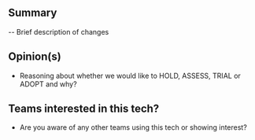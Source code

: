 
<!--
  Thanks for submitting a pull request!
  Please provide enough information so that others can review your pull request. The three fields below are mandatory.

  Before submitting a pull request, please make sure the following is done:
  1. Clone [the repository](https://github.com/sky-uk/csp-tech-radar) and create your branch from `master`.
  2. Update csp-tech-radar.csv, keeping in mind that opions are categorized into quadrants, and provide any reasoning about whether we would like to
     hold/assess/trial or adopt this tech.
  3. Identify any other teams who you believe might be already using this or looking to use this tech (OPTIONAL)
-->

## Summary
-- Brief description of changes

## Opinion(s) 
- Reasoning about whether we would like to HOLD, ASSESS, TRIAL or ADOPT and why?


  
## Teams interested in this tech?
- Are you aware of any other teams using this tech or showing interest?
